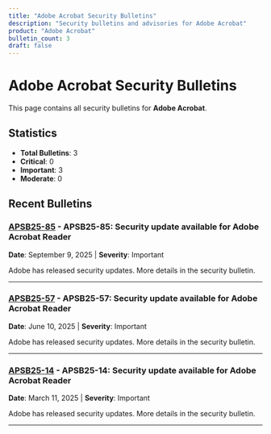 ```yaml
---
title: "Adobe Acrobat Security Bulletins"
description: "Security bulletins and advisories for Adobe Acrobat"
product: "Adobe Acrobat"
bulletin_count: 3
draft: false
---
```


# Adobe Acrobat Security Bulletins

This page contains all security bulletins for **Adobe Acrobat**.

## Statistics

- **Total Bulletins**: 3
- **Critical**: 0
- **Important**: 3
- **Moderate**: 0

## Recent Bulletins

### [APSB25-85](https://helpx.adobe.com/security/products/acrobat/apsb25-85.html) - APSB25-85: Security update available for Adobe Acrobat Reader

**Date**: September 9, 2025 | **Severity**: Important

Adobe has released security updates. More details in the security bulletin.

---

### [APSB25-57](https://helpx.adobe.com/security/products/acrobat/apsb25-57.html) - APSB25-57: Security update available for Adobe Acrobat Reader

**Date**: June 10, 2025 | **Severity**: Important

Adobe has released security updates. More details in the security bulletin.

---

### [APSB25-14](https://helpx.adobe.com/security/products/acrobat/apsb25-14.html) - APSB25-14: Security update available for Adobe Acrobat Reader

**Date**: March 11, 2025 | **Severity**: Important

Adobe has released security updates. More details in the security bulletin.

---

